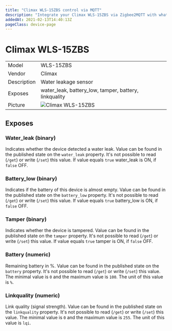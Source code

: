 ```yaml
---
title: "Climax WLS-15ZBS control via MQTT"
description: "Integrate your Climax WLS-15ZBS via Zigbee2MQTT with whatever smart home infrastructure you are using without the vendor's bridge or gateway."
addedAt: 2021-02-13T14:40:13Z
pageClass: device-page
---
```


<!-- !!!! -->
<!-- ATTENTION: This file is auto-generated through docgen! -->
<!-- You can only edit the "Notes"-Section between the two comment lines "Notes BEGIN" and "Notes END". -->
<!-- Do not use h1 or h2 heading within "## Notes"-Section. -->
<!-- !!!! -->

# Climax WLS-15ZBS

|     |     |
|-----|-----|
| Model | WLS-15ZBS  |
| Vendor  | Climax  |
| Description | Water leakage sensor |
| Exposes | water_leak, battery_low, tamper, battery, linkquality |
| Picture | ![Climax WLS-15ZBS](https://www.zigbee2mqtt.io/images/devices/WLS-15ZBS.jpg) |


<!-- Notes BEGIN: You can edit here. Add "## Notes" headline if not already present. -->


<!-- Notes END: Do not edit below this line -->



## Exposes

### Water_leak (binary)
Indicates whether the device detected a water leak.
Value can be found in the published state on the `water_leak` property.
It's not possible to read (`/get`) or write (`/set`) this value.
If value equals `true` water_leak is ON, if `false` OFF.

### Battery_low (binary)
Indicates if the battery of this device is almost empty.
Value can be found in the published state on the `battery_low` property.
It's not possible to read (`/get`) or write (`/set`) this value.
If value equals `true` battery_low is ON, if `false` OFF.

### Tamper (binary)
Indicates whether the device is tampered.
Value can be found in the published state on the `tamper` property.
It's not possible to read (`/get`) or write (`/set`) this value.
If value equals `true` tamper is ON, if `false` OFF.

### Battery (numeric)
Remaining battery in %.
Value can be found in the published state on the `battery` property.
It's not possible to read (`/get`) or write (`/set`) this value.
The minimal value is `0` and the maximum value is `100`.
The unit of this value is `%`.

### Linkquality (numeric)
Link quality (signal strength).
Value can be found in the published state on the `linkquality` property.
It's not possible to read (`/get`) or write (`/set`) this value.
The minimal value is `0` and the maximum value is `255`.
The unit of this value is `lqi`.

